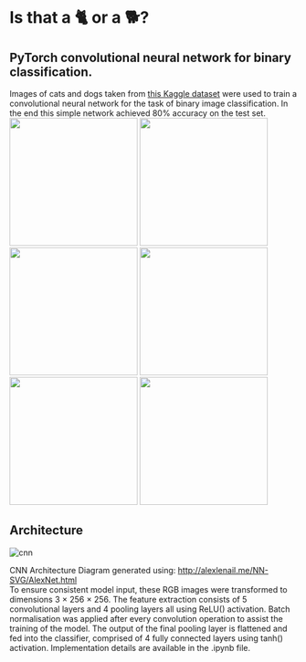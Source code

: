 # Is that a 🐈 or a 🐕?

## PyTorch convolutional neural network for binary classification.

Images of cats and dogs taken from [this Kaggle dataset](https://www.kaggle.com/datasets/chetankv/dogs-cats-images) were used to train a convolutional neural network for the task of binary image classification. In the end this simple network achieved 80% accuracy on the test set.    
<img src="https://user-images.githubusercontent.com/79708390/204142349-8b6580a6-b453-4927-9675-98933d0c513a.jpg" height=224 width=224></img>
<img src="https://user-images.githubusercontent.com/79708390/204142529-be744e6e-bef0-4b06-8f0a-eee538efaced.jpg" height=224 width=224></img>
<img src="https://user-images.githubusercontent.com/79708390/204142618-23a06960-886a-4512-bddc-e319c6342dcd.jpg" height=224 width=224></img>
<img src="https://user-images.githubusercontent.com/79708390/204142383-eaae8bde-ca41-4683-96d2-32172abb644d.jpg" height=224 width=224></img>
<img src="https://user-images.githubusercontent.com/79708390/204142491-61d26faf-8acd-4df2-b086-79d858bf80f5.jpg" height=224 width=224></img>
<img src="https://user-images.githubusercontent.com/79708390/204142812-0caeb4da-7300-44dc-ac41-a4b5b04c84d5.jpg" height=224 width=224></img>


## Architecture

![cnn](https://user-images.githubusercontent.com/79708390/204142288-ce99f74e-c225-4b25-b186-99c4793fa4b6.png)    

CNN Architecture Diagram generated using: http://alexlenail.me/NN-SVG/AlexNet.html    
To ensure consistent model input, these RGB images were transformed to dimensions 3 × 256 × 256. The feature extraction consists of 5 convolutional layers and 4 pooling layers all using ReLU() activation. Batch normalisation was applied after every convolution operation to assist the training of the model. The output of the final pooling layer is flattened and fed into the classifier, comprised of 4 fully connected layers using tanh() activation. Implementation details are available in the .ipynb file.
